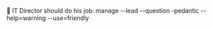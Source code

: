 👋 IT Director should do his job: manage --lead --question -pedantic --help=warning --use=friendly

<!---
xeonforcecz/xeonforcecz is a ✨ special ✨ repository because its `README.md` (this file) appears on your GitHub profile.
You can click the Preview link to take a look at your changes.
--->
